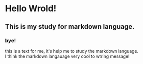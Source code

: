 # Hello Wrold!
## This is my study for markdown language.
### bye!
this is a text for me, it's help me to study the markdown language. 
<br/>I think the markdown langauage very cool to wtring message!
